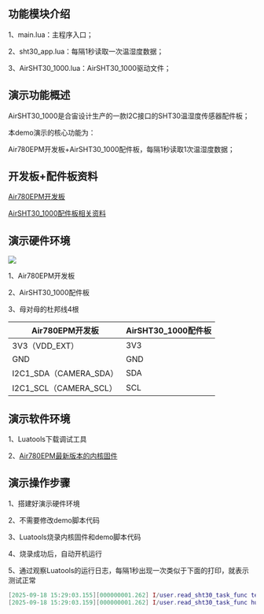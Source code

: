 ## 功能模块介绍

1、main.lua：主程序入口；

2、sht30_app.lua：每隔1秒读取一次温湿度数据；

3、AirSHT30_1000.lua：AirSHT30_1000驱动文件；

## 演示功能概述

AirSHT30_1000是合宙设计生产的一款I2C接口的SHT30温湿度传感器配件板；

本demo演示的核心功能为：

Air780EPM开发板+AirSHT30_1000配件板，每隔1秒读取1次温湿度数据；


## 开发板+配件板资料

[Air780EPM开发板](https://docs.openluat.com/air780epm/product/shouce/)

[AirSHT30_1000配件板相关资料](https://docs.openluat.com/accessory/AirSHT30_1000/)


## 演示硬件环境

![](https://docs.openluat.com/accessory/AirSHT30_1000/image/connect_780epm.png)

1、Air780EPM开发板

2、AirSHT30_1000配件板

3、母对母的杜邦线4根

| Air780EPM开发板 | AirSHT30_1000配件板|
| ------------ | ------------------ |
|     3V3（VDD_EXT）     |         3V3        |
|     GND   |         GND        |
|  I2C1_SDA（CAMERA_SDA）  |         SDA        |
| I2C1_SCL（CAMERA_SCL） |         SCL        |


## 演示软件环境

1、Luatools下载调试工具

2、[Air780EPM最新版本的内核固件](https://docs.openluat.com/air780epm/luatos/firmware/version/)


## 演示操作步骤

1、搭建好演示硬件环境

2、不需要修改demo脚本代码

3、Luatools烧录内核固件和demo脚本代码

4、烧录成功后，自动开机运行

5、通过观察Luatools的运行日志，每隔1秒出现一次类似于下面的打印，就表示测试正常

``` lua
[2025-09-18 15:29:03.155][000000001.262] I/user.read_sht30_task_func temprature 27.43 ℃
[2025-09-18 15:29:03.159][000000001.262] I/user.read_sht30_task_func humidity 57.58 %RH
